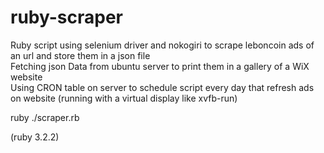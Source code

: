 # ruby-scraper
Ruby script using selenium driver and nokogiri to scrape leboncoin ads of an url and store them in a json file<br>
Fetching json Data from ubuntu server to print them in a gallery of a WiX website<br>
Using CRON table on server to schedule script every day that refresh ads on website (running with a virtual display like xvfb-run)<br>

ruby ./scraper.rb

(ruby 3.2.2)
